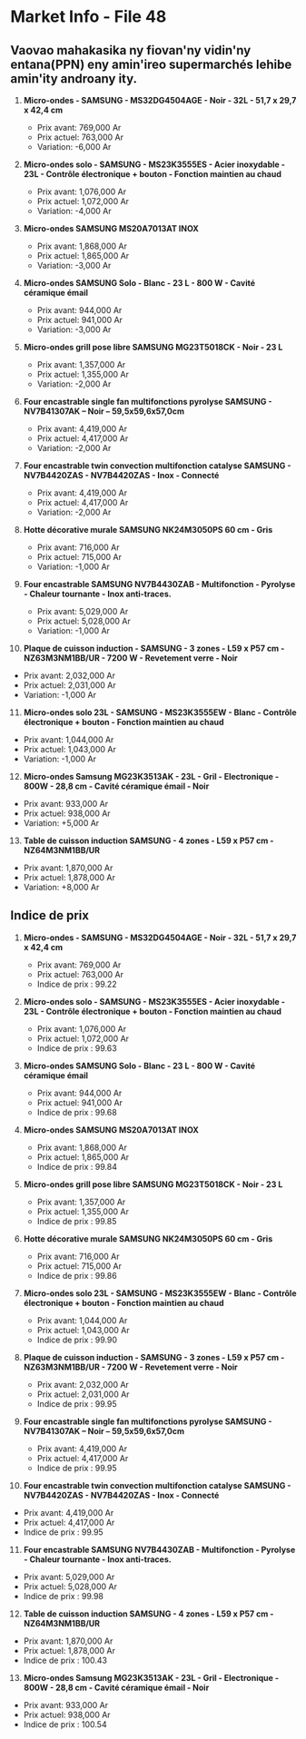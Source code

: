 # Market Info - File 48

## Vaovao mahakasika ny fiovan'ny vidin'ny entana(PPN) eny amin'ireo supermarchés lehibe amin'ity androany ity.

1. **Micro-ondes - SAMSUNG - MS32DG4504AGE - Noir - 32L - 51,7 x 29,7 x 42,4 cm**
   - Prix avant: 769,000 Ar
   - Prix actuel: 763,000 Ar
   - Variation: -6,000 Ar

2. **Micro-ondes solo - SAMSUNG - MS23K3555ES - Acier inoxydable - 23L - Contrôle électronique + bouton - Fonction maintien au chaud**
   - Prix avant: 1,076,000 Ar
   - Prix actuel: 1,072,000 Ar
   - Variation: -4,000 Ar

3. **Micro-ondes SAMSUNG MS20A7013AT INOX**
   - Prix avant: 1,868,000 Ar
   - Prix actuel: 1,865,000 Ar
   - Variation: -3,000 Ar

4. **Micro-ondes SAMSUNG Solo - Blanc - 23 L - 800 W - Cavité céramique émail**
   - Prix avant: 944,000 Ar
   - Prix actuel: 941,000 Ar
   - Variation: -3,000 Ar

5. **Micro-ondes grill pose libre SAMSUNG MG23T5018CK - Noir - 23 L**
   - Prix avant: 1,357,000 Ar
   - Prix actuel: 1,355,000 Ar
   - Variation: -2,000 Ar

6. **Four encastrable single fan multifonctions pyrolyse SAMSUNG - NV7B41307AK – Noir – 59,5x59,6x57,0cm**
   - Prix avant: 4,419,000 Ar
   - Prix actuel: 4,417,000 Ar
   - Variation: -2,000 Ar

7. **Four encastrable twin convection multifonction catalyse SAMSUNG - NV7B4420ZAS - NV7B4420ZAS - Inox - Connecté**
   - Prix avant: 4,419,000 Ar
   - Prix actuel: 4,417,000 Ar
   - Variation: -2,000 Ar

8. **Hotte décorative murale SAMSUNG NK24M3050PS 60 cm - Gris**
   - Prix avant: 716,000 Ar
   - Prix actuel: 715,000 Ar
   - Variation: -1,000 Ar

9. **Four encastrable SAMSUNG NV7B4430ZAB - Multifonction - Pyrolyse - Chaleur tournante - Inox anti-traces.**
   - Prix avant: 5,029,000 Ar
   - Prix actuel: 5,028,000 Ar
   - Variation: -1,000 Ar

10. **Plaque de cuisson induction - SAMSUNG - 3 zones - L59 x P57 cm - NZ63M3NM1BB/UR - 7200 W - Revetement verre - Noir**
   - Prix avant: 2,032,000 Ar
   - Prix actuel: 2,031,000 Ar
   - Variation: -1,000 Ar

11. **Micro-ondes solo 23L - SAMSUNG - MS23K3555EW - Blanc - Contrôle électronique + bouton - Fonction maintien au chaud**
   - Prix avant: 1,044,000 Ar
   - Prix actuel: 1,043,000 Ar
   - Variation: -1,000 Ar

12. **Micro-ondes Samsung MG23K3513AK - 23L - Gril - Electronique - 800W - 28,8 cm - Cavité céramique émail - Noir**
   - Prix avant: 933,000 Ar
   - Prix actuel: 938,000 Ar
   - Variation: +5,000 Ar

13. **Table de cuisson induction SAMSUNG - 4 zones - L59 x P57 cm - NZ64M3NM1BB/UR**
   - Prix avant: 1,870,000 Ar
   - Prix actuel: 1,878,000 Ar
   - Variation: +8,000 Ar



## Indice de prix

1. **Micro-ondes - SAMSUNG - MS32DG4504AGE - Noir - 32L - 51,7 x 29,7 x 42,4 cm**
   - Prix avant: 769,000 Ar
   - Prix actuel: 763,000 Ar
   - Indice de prix : 99.22

2. **Micro-ondes solo - SAMSUNG - MS23K3555ES - Acier inoxydable - 23L - Contrôle électronique + bouton - Fonction maintien au chaud**
   - Prix avant: 1,076,000 Ar
   - Prix actuel: 1,072,000 Ar
   - Indice de prix : 99.63

3. **Micro-ondes SAMSUNG Solo - Blanc - 23 L - 800 W - Cavité céramique émail**
   - Prix avant: 944,000 Ar
   - Prix actuel: 941,000 Ar
   - Indice de prix : 99.68

4. **Micro-ondes SAMSUNG MS20A7013AT INOX**
   - Prix avant: 1,868,000 Ar
   - Prix actuel: 1,865,000 Ar
   - Indice de prix : 99.84

5. **Micro-ondes grill pose libre SAMSUNG MG23T5018CK - Noir - 23 L**
   - Prix avant: 1,357,000 Ar
   - Prix actuel: 1,355,000 Ar
   - Indice de prix : 99.85

6. **Hotte décorative murale SAMSUNG NK24M3050PS 60 cm - Gris**
   - Prix avant: 716,000 Ar
   - Prix actuel: 715,000 Ar
   - Indice de prix : 99.86

7. **Micro-ondes solo 23L - SAMSUNG - MS23K3555EW - Blanc - Contrôle électronique + bouton - Fonction maintien au chaud**
   - Prix avant: 1,044,000 Ar
   - Prix actuel: 1,043,000 Ar
   - Indice de prix : 99.90

8. **Plaque de cuisson induction - SAMSUNG - 3 zones - L59 x P57 cm - NZ63M3NM1BB/UR - 7200 W - Revetement verre - Noir**
   - Prix avant: 2,032,000 Ar
   - Prix actuel: 2,031,000 Ar
   - Indice de prix : 99.95

9. **Four encastrable single fan multifonctions pyrolyse SAMSUNG - NV7B41307AK – Noir – 59,5x59,6x57,0cm**
   - Prix avant: 4,419,000 Ar
   - Prix actuel: 4,417,000 Ar
   - Indice de prix : 99.95

10. **Four encastrable twin convection multifonction catalyse SAMSUNG - NV7B4420ZAS - NV7B4420ZAS - Inox - Connecté**
   - Prix avant: 4,419,000 Ar
   - Prix actuel: 4,417,000 Ar
   - Indice de prix : 99.95

11. **Four encastrable SAMSUNG NV7B4430ZAB - Multifonction - Pyrolyse - Chaleur tournante - Inox anti-traces.**
   - Prix avant: 5,029,000 Ar
   - Prix actuel: 5,028,000 Ar
   - Indice de prix : 99.98

12. **Table de cuisson induction SAMSUNG - 4 zones - L59 x P57 cm - NZ64M3NM1BB/UR**
   - Prix avant: 1,870,000 Ar
   - Prix actuel: 1,878,000 Ar
   - Indice de prix : 100.43

13. **Micro-ondes Samsung MG23K3513AK - 23L - Gril - Electronique - 800W - 28,8 cm - Cavité céramique émail - Noir**
   - Prix avant: 933,000 Ar
   - Prix actuel: 938,000 Ar
   - Indice de prix : 100.54

